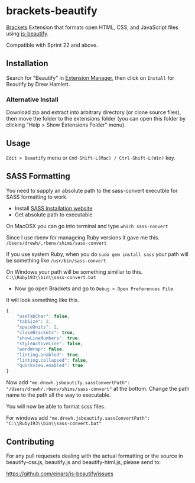 brackets-beautify
=================

[Brackets](http://brackets.io/) Extension that formats open HTML, CSS, and JavaScript files using [js-beautify](https://github.com/einars/js-beautify).

Compatible with  Sprint 22 and above.

Installation
---
Search for "Beautify" in [Extension Manager](https://github.com/adobe/brackets/wiki/Brackets-Extensions), then click on `Install` for Beautify by Drew Hamlett.

### Alternative Install

Download zip and extract into arbitrary directory (or clone source files), then move the folder to the extensions folder (you can open this folder by clicking "Help > Show Extensions Folder" menu).

Usage
---

`Edit > Beautify` menu or `Cmd-Shift-L(Mac) / Ctrl-Shift-L(Win)` key.

SASS Formatting
---

You need to supply an absolute path to the sass-convert executble for SASS formatting to work.

+ Install [SASS Installation website](http://sass-lang.com/install)
+ Get absolute path to executable

On MacOSX you can go into terminal and type `which sass-convert`

Since I use rbenv for manageing Ruby versions it gave me this.
`/Users/drewh/.rbenv/shims/sass-convert`

If you use system Ruby, when you do `sudo gem install sass` your path will be something like `/usr/bin/sass-convert`

On Windows your path will be something similiar to this.
`C:\\Ruby193\\bin\\sass-convert.bat`

+ Now go open Brackets and go to `Debug > Open Preferences File`


It will look something like this.

```js
{
    "useTabChar": false,
    "tabSize": 2,
    "spaceUnits": 2,
    "closeBrackets": true,
    "showLineNumbers": true,
    "styleActiveLine": false,
    "wordWrap": false,
    "linting.enabled": true,
    "linting.collapsed": false,
    "quickview.enabled": true
}
```


Now add ```"me.drewh.jsbeautify.sassConvertPath": "/Users/drewh/.rbenv/shims/sass-convert"``` at the bottom.  Change the path name to the path all the way to executable.

You will now be able to format scss files.

For windows add  `"me.drewh.jsbeautify.sassConvertPath": "C:\\Ruby193\\bin\\sass-convert.bat"`

Contributing
---

For any pull requesets dealing with the actual formatting or the source in beautify-css.js, beautify.js and beautify-html.js, please send to:

https://github.com/einars/js-beautify/issues






